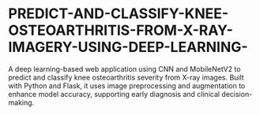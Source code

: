 # PREDICT-AND-CLASSIFY-KNEE-OSTEOARTHRITIS-FROM-X-RAY-IMAGERY-USING-DEEP-LEARNING-
A deep learning-based web application using CNN and MobileNetV2 to predict and classify knee osteoarthritis severity from X-ray images. Built with Python and Flask, it uses image preprocessing and augmentation to enhance model accuracy, supporting early diagnosis and clinical decision-making.
